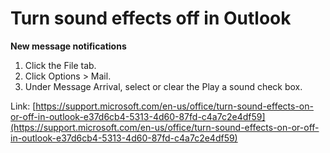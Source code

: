 # Turn sound effects off in Outlook

**New message notifications**

1. Click the File tab.
2. Click Options &gt; Mail.
3. Under Message Arrival, select or clear the Play a sound check box.

Link: [https://support.microsoft.com/en-us/office/turn-sound-effects-on-or-off-in-outlook-e37d6cb4-5313-4d60-87fd-c4a7c2e4df59](https://support.microsoft.com/en-us/office/turn-sound-effects-on-or-off-in-outlook-e37d6cb4-5313-4d60-87fd-c4a7c2e4df59)

